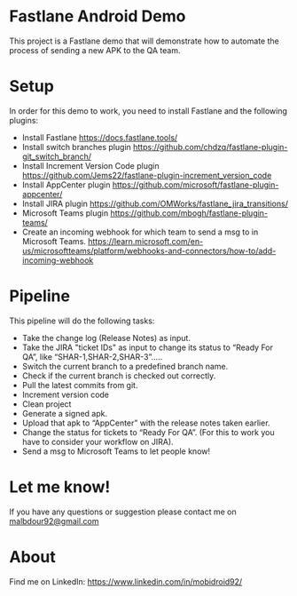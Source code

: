 # Fastlane Android Demo

This project is a Fastlane demo that will demonstrate how to automate the process of sending a new APK to the QA team.

# Setup
In order for this demo to work, you need to install Fastlane and the following plugins:
- Install Fastlane https://docs.fastlane.tools/
- Install switch branches plugin https://github.com/chdzq/fastlane-plugin-git_switch_branch/
- Install Increment Version Code plugin https://github.com/Jems22/fastlane-plugin-increment_version_code
- Install AppCenter plugin https://github.com/microsoft/fastlane-plugin-appcenter/
- Install JIRA plugin https://github.com/OMWorks/fastlane_jira_transitions/
- Microsoft Teams plugin https://github.com/mbogh/fastlane-plugin-teams/
- Create an incoming webhook for which team to send a msg to in Microsoft Teams. https://learn.microsoft.com/en-us/microsoftteams/platform/webhooks-and-connectors/how-to/add-incoming-webhook

# Pipeline
This pipeline will do the following tasks:
- Take the change log (Release Notes) as input.
- Take the JIRA "ticket IDs" as input to change its status to “Ready For QA”, like “SHAR-1,SHAR-2,SHAR-3”…..
- Switch the current branch to a predefined branch name.
- Check if the current branch is checked out correctly.
- Pull the latest commits from git.
- Increment version code
- Clean project
- Generate a signed apk.
- Upload that apk to “AppCenter” with the release notes taken earlier.
- Change the status for tickets to “Ready For QA”. (For this to work you have to consider your workflow on JIRA).
- Send a msg to Microsoft Teams to let people know!

# Let me know!
If you have any questions or suggestion please contact me on malbdour92@gmail.com

# About
Find me on LinkedIn: https://www.linkedin.com/in/mobidroid92/
